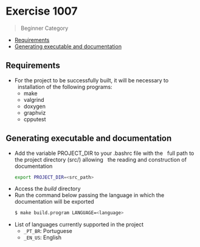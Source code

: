 # Exercise 1007

> Beginner Category

- [Requirements](#requirements)
- [Generating executable and documentation](#executable)

## <span id='requirements'>Requirements</span>

- For the project to be successfully built, it will be necessary to
  installation of the following programs:
    - make
    - valgrind
    - doxygen
    - graphviz
    - cpputest

## <span id='executable'>Generating executable and documentation</span>

- Add the variable PROJECT_DIR to your .bashrc file with the
  full path to the project directory (src/) allowing
  the reading and construction of documentation
    ``` sh
    export PROJECT_DIR=<src_path>
    ```
- Access the _build_ directory
- Run the command below passing the language in which the documentation will be exported
    ``` sh
    $ make build.program LANGUAGE=<language>
    ```
- List of languages currently supported in the project
    - `_PT_BR`: Portuguese
    - `_EN_US`: English
